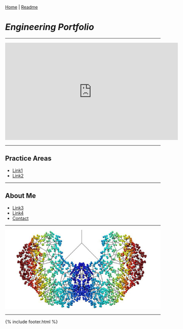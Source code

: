 [Home](index.md) | [Readme](README.md)

# <i>Engineering Portfolio</i>

---

<iframe width="560" height="315" src="https://www.youtube.com/watch?v=86YLFOog4GM" frameborder="0" allow="autoplay; encrypted-media" allowfullscreen></iframe>
  
---

## Practice Areas
- [ Link1 ](#link1)<br>
- [ Link2 ](#link2)<br>

---

## About Me
- [ Link3 ](#link3)<br>
- [ Link4 ](#link4)<br>
- [ Contact ](#contact)<br>

---

![ Link ](images/logo.png)

---

{% include footer.html %}
